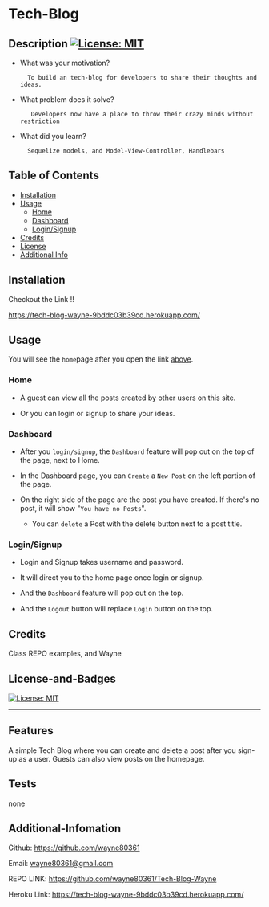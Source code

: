 # <Your-Project-Title>Tech-Blog

## Description [![License: MIT](https://img.shields.io/badge/License-MIT-yellow.svg)](https://opensource.org/licenses/MIT)

- What was your motivation?

        To build an tech-blog for developers to share their thoughts and ideas.

- What problem does it solve?

         Developers now have a place to throw their crazy minds without restriction

- What did you learn?

        Sequelize models, and Model-View-Controller, Handlebars

## Table of Contents

- [Installation](#installation)
- [Usage](#usage)
  - [Home](#home)
  - [Dashboard](#dashboard)
  - [Login/Signup](#login/signup)
- [Credits](#credits)
- [License](#license-and-badges)
- [Additional Info](#additional-infomation)

## Installation

Checkout the Link !!

https://tech-blog-wayne-9bddc03b39cd.herokuapp.com/

## Usage

You will see the `home`page after you open the link [above](https://tech-blog-wayne-9bddc03b39cd.herokuapp.com/).

### Home

- A guest can view all the posts created by other users on this site.

- Or you can login or signup to share your ideas.

### Dashboard

- After you `login/signup`, the `Dashboard` feature will pop out on the top of the page, next to Home.

- In the Dashboard page, you can `Create` a `New Post` on the left portion of the page.

- On the right side of the page are the post you have created. If there's no post, it will show "`You have no Posts`".

  - You can `delete` a Post with the delete button next to a post title.

### Login/Signup

- Login and Signup takes username and password.

- It will direct you to the home page once login or signup.

- And the `Dashboard` feature will pop out on the top.

- And the `Logout` button will replace `Login` button on the top.

## Credits

Class REPO examples, and Wayne

## License-and-Badges

[![License: MIT](https://img.shields.io/badge/License-MIT-yellow.svg)](https://opensource.org/licenses/MIT)

---

## Features

A simple Tech Blog where you can create and delete a post after you sign-up as a user.
Guests can also view posts on the homepage.

## Tests

none

## Additional-Infomation

Github: https://github.com/wayne80361

Email: wayne80361@gmail.com

REPO LINK: https://github.com/wayne80361/Tech-Blog-Wayne

Heroku Link: https://tech-blog-wayne-9bddc03b39cd.herokuapp.com/
